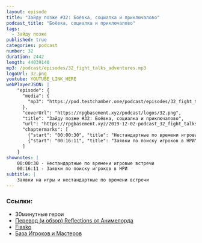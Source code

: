 ```yaml
---
layout: episode
title: "Зайду позже #32: Боёвка, социалка и приключалово"
podcast_title: "Боёвка, социалка и приключалово"
tags:
  - Зайду позже
published: true
categories: podcast
number: 32
duration: 2442
length: 44039140
mp3: /podcast/episodes/32_fight_talks_adventures.mp3
logoUrl: 32.png
youtube: YOUTUBE_LINK_HERE
webPlayerJSON: |
    "episode": {
      "media": {
        "mp3": "https://pod.testchamber.one/podcast/episodes/32_fight_talks_adventures.mp3"
      },
      "coverUrl": "https://rpgbasement.xyz/podcast/logos/32.png",
      "title": "Зайду позже #32: Боёвка, социалка и приключалово",
      "url": "https://rpgbasement.xyz/2019-12-02-podcast_32_fight_talks_adventures/",
      "chaptermarks": [
        {"start": "00:00:30", "title": "Нестандартные по времени игровые встречи"},
        {"start": "00:16:11", "title": "Заявки по поиску игроков в НРИ"}
      ]
    }
shownotes: |
    00:00:30 - Нестандартные по времени игровые встречи  
    00:16:11 - Заявки по поиску игроков в НРИ  
subtitle: |
    Заявки на игры и нестандартные по времени встречи
---
```


### Ссылки:  
- 30минутные герои
- [Перевод (и обзор) Reflections от Анимелорда](https://imaginaria.ru/p/reflections.html)
- [Fiasko](https://studio101.ru/othergames/fiasco/ST0401)
- [База Игроков и Мастеров](https://vk.com/vbazetrpg)
